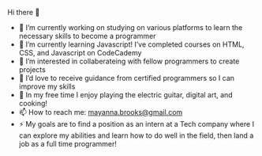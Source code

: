 Hi there 👋

- 🔭 I’m currently working on studying on various platforms to learn the necessary skills to become a programmer
- 🌱 I’m currently learning Javascript! I’ve completed courses on HTML, CSS, and Javascript on CodeCademy
- 👯 I’m interested in collaberateing with fellow programmers to create projects
- 🤔 I’d love to receive guidance from certified programmers so I can improve my skills
- 💬 In my free time I enjoy playing the electric guitar, digital art, and cooking!
- 📫 How to reach me: mayanna.brooks@gmail.com
- ⚡ My goals are to find a position as an intern at a Tech company where I can explore my abilities and learn how to do well in the field, then land a job as a full time programmer! 
